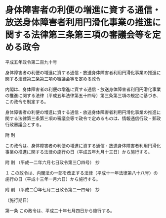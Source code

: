 # 身体障害者の利便の増進に資する通信・放送身体障害者利用円滑化事業の推進に関する法律第三条第三項の審議会等を定める政令

平成五年政令第二百九十号

身体障害者の利便の増進に資する通信・放送身体障害者利用円滑化事業の推進に関する法律第三条第三項の審議会等を定める政令

内閣は、身体障害者の利便の増進に資する通信・放送身体障害者利用円滑化事業の推進に関する法律（平成五年法律第五十四号）第三条第三項の規定に基づき、この政令を制定する。

身体障害者の利便の増進に資する通信・放送身体障害者利用円滑化事業の推進に関する法律第三条第三項の審議会等で政令で定めるものは、情報通信行政・郵政行政審議会とする。

附 則

この政令は、身体障害者の利便の増進に資する通信・放送身体障害者利用円滑化事業の推進に関する法律の施行の日（平成五年九月十三日）から施行する。

附 則 （平成一二年六月七日政令第三〇四号） 抄

１ この政令は、内閣法の一部を改正する法律（平成十一年法律第八十八号）の施行の日（平成十三年一月六日）から施行する。

附 則 （平成二〇年七月二日政令第二一四号） 抄

（施行期日）

第一条 この政令は、平成二十年七月四日から施行する。
